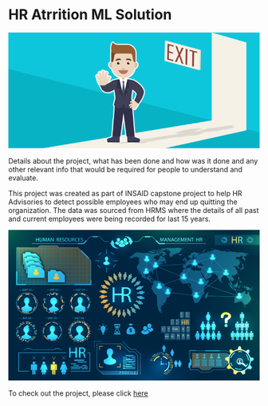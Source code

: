 # HR Atrrition ML Solution

![enter image description here](https://github.com/Explorer-22/HR-EMPLOYEE-ATTRITION/blob/main/Attrtion.png?raw=true)

 Details about the project, what has been done and how was it done
 and any other relevant info that would be required for people to understand and evaluate.

This project was created as part of INSAID capstone project to help HR Advisories to detect possible employees who may end up quitting the organization. The data was sourced from HRMS where the details of all past and current employees were being recorded for last 15 years.

![enter image description here](https://github.com/Explorer-22/HR-EMPLOYEE-ATTRITION/blob/main/hr-analytics-10.jpg?raw=true)

To check out the project, please click [here](https://github.com/Explorer-22/HR-EMPLOYEE-ATTRITION/blob/main/HR_Analytics.ipynb)

